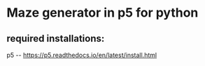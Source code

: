 # Maze generator in p5 for python


## required installations:

p5 -- https://p5.readthedocs.io/en/latest/install.html

